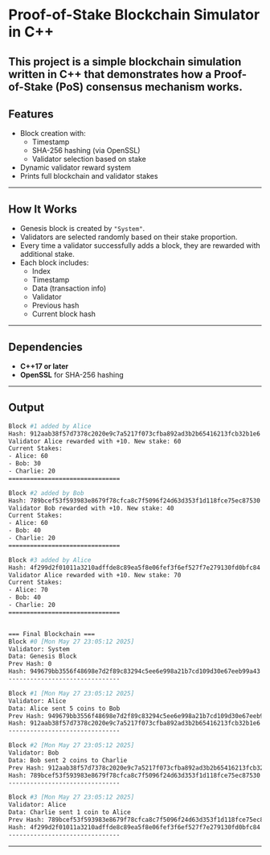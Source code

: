 # Proof-of-Stake Blockchain Simulator in C++

This project is a simple blockchain simulation written in C++ that demonstrates how a **Proof-of-Stake (PoS)** consensus mechanism works.
---

## Features

- Block creation with:
  - Timestamp
  - SHA-256 hashing (via OpenSSL)
  - Validator selection based on stake
- Dynamic validator reward system
- Prints full blockchain and validator stakes
---

## How It Works

- Genesis block is created by `"System"`.
- Validators are selected randomly based on their stake proportion.
- Every time a validator successfully adds a block, they are rewarded with additional stake.
- Each block includes:
  - Index
  - Timestamp
  - Data (transaction info)
  - Validator
  - Previous hash
  - Current block hash
---

## Dependencies

- **C++17 or later**
- **OpenSSL** for SHA-256 hashing
---

## Output
```bash
Block #1 added by Alice
Hash: 912aab38f57d7378c2020e9c7a5217f073cfba892ad3b2b65416213fcb32b1e6
Validator Alice rewarded with +10. New stake: 60
Current Stakes:
- Alice: 60
- Bob: 30
- Charlie: 20
===============================

Block #2 added by Bob
Hash: 789bcef53f593983e8679f78cfca8c7f5096f24d63d353f1d118fce75ec87530
Validator Bob rewarded with +10. New stake: 40
Current Stakes:
- Alice: 60
- Bob: 40
- Charlie: 20
===============================

Block #3 added by Alice
Hash: 4f299d2f01011a3210adffde8c89ea5f8e06fef3f6ef527f7e279130fd0bfc84
Validator Alice rewarded with +10. New stake: 70
Current Stakes:
- Alice: 70
- Bob: 40
- Charlie: 20
===============================


=== Final Blockchain ===
Block #0 [Mon May 27 23:05:12 2025]
Validator: System
Data: Genesis Block
Prev Hash: 0
Hash: 949679bb3556f48698e7d2f89c83294c5ee6e998a21b7cd109d30e67eeb99a43
-------------------------------

Block #1 [Mon May 27 23:05:12 2025]
Validator: Alice
Data: Alice sent 5 coins to Bob
Prev Hash: 949679bb3556f48698e7d2f89c83294c5ee6e998a21b7cd109d30e67eeb99a43
Hash: 912aab38f57d7378c2020e9c7a5217f073cfba892ad3b2b65416213fcb32b1e6
-------------------------------

Block #2 [Mon May 27 23:05:12 2025]
Validator: Bob
Data: Bob sent 2 coins to Charlie
Prev Hash: 912aab38f57d7378c2020e9c7a5217f073cfba892ad3b2b65416213fcb32b1e6
Hash: 789bcef53f593983e8679f78cfca8c7f5096f24d63d353f1d118fce75ec87530
-------------------------------

Block #3 [Mon May 27 23:05:12 2025]
Validator: Alice
Data: Charlie sent 1 coin to Alice
Prev Hash: 789bcef53f593983e8679f78cfca8c7f5096f24d63d353f1d118fce75ec87530
Hash: 4f299d2f01011a3210adffde8c89ea5f8e06fef3f6ef527f7e279130fd0bfc84
-------------------------------
```
---
